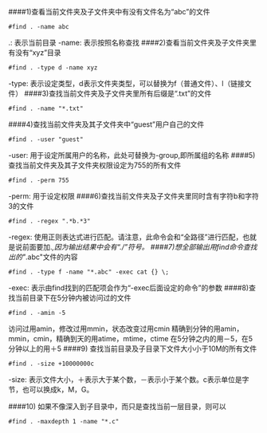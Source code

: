####1)查看当前文件夹及子文件夹中有没有文件名为“abc”的文件
```
#find . -name abc
```
.: 表示当前目录
-name: 表示按照名称查找
####2)查看当前文件夹及子文件夹里有没有“xyz”目录
```
#find . -type d -name xyz
```
-type: 表示设定类型，d表示文件夹类型，可以替换为f（普通文件）、l（链接文件）
####3)查找当前文件夹及子文件夹里所有后缀是“.txt”的文件
```
#find . -name "*.txt"
```
####4)查找当前文件夹及其子文件夹中“guest”用户自己的文件
```
#find . -user "guest"
```
-user: 用于设定所属用户的名称，此处可替换为-group,即所属组的名称
####5)查找当前文件夹及其子文件夹权限设定为755的所有文件
```
#find . -perm 755
```
-perm: 用于设定权限
####6)查找当前文件夹及子文件夹里同时含有字符b和字符3的文件
```
#find . -regex ".*b.*3"
```
-regex: 使用正则表达式进行匹配。请注意，此命令会和“全路径”进行匹配，也就是说前面要加.*,因为输出结果中会有“./”符号。
####7)想全部输出用find命令查找出的"*.abc"文件的内容
```
#find . -type f -name "*.abc" -exec cat {} \;
```
-exec: 表示由find找到的匹配项会作为“-exec后面设定的命令”的参数
####8)查找当前目录下在5分钟内被访问过的文件
```
#find . -amin -5
```
访问过用amin，修改过用mmin，状态改变过用cmin
精确到分钟的用amin，mmin，cmin，精确到天的用atime，mtime，ctime
在5分钟之内的用－5，在5分钟以上的用＋5
####9) 查找当前目录及子目录下文件大小小于10M的所有文件
```
#find . -size +10000000c
```
-size: 表示文件大小，＋表示大于某个数，－表示小于某个数。c表示单位是字节，也可以换成k，M，G。

####10) 如果不像深入到子目录中，而只是查找当前一层目录，则可以
```
#find . -maxdepth 1 -name "*.c"
```


